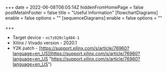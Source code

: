 +++
date = 2022-06-08T06:05:14Z
hiddenFromHomePage = false
postMetaInFooter = false
title = "Useful Information"
[flowchartDiagrams]
enable = false
options = ""
[sequenceDiagrams]
enable = false
options = ""

+++
* Target device - `xc7z020clg484-1`
* Xilinx / Vivado version - 2020.1
* Y2K patch - [https://support.xilinx.com/s/article/76960?language=en_US](https://support.xilinx.com/s/article/76960?language=en_US "https://support.xilinx.com/s/article/76960?language=en_US")